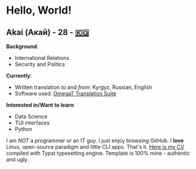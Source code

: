 # Hello, World!

## Akai (Акай) - 28 - [🇰🇬](https://en.wikipedia.org/wiki/Kyrgyzstan)

**Background**: 
- International Relations
- Security and Politics

**Currently**:
- Written translation *to* and *from*: Kyrgyz, Russian, English
- Software used: [OmegaT Translation Suite](https://github.com/omegat-org/omegat)

**Interested in/Want to learn**:
- Data Science
- TUI interfaces
- Python

I am *NOT* a programmer or an IT guy. I just enjoy browsing GitHub. I **love** Linux, open-source paradigm and little CLI apps. That's it. [Here is my CV](https://docs.google.com/viewer?url=https://github.com/akai-omurbek/Typst-CV/blob/main/cv.pdf) compiled with Typst typesetting engine. Template is 100% mine - authentic and ugly. 
